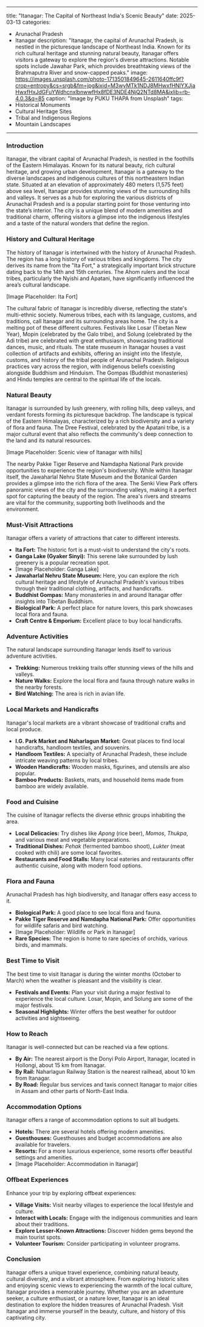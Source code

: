 
---
title: "Itanagar: The Capital of Northeast India's Scenic Beauty"
date: 2025-03-13
categories:
  - Arunachal Pradesh
  - Itanagar
description: "Itanagar, the capital of Arunachal Pradesh, is nestled in the picturesque landscape of Northeast India. Known for its rich cultural heritage and stunning natural beauty, Itanagar offers visitors a gateway to explore the region's diverse attractions. Notable spots include Jawahar Park, which provides breathtaking views of the Brahmaputra River and snow-capped peaks."
image: https://images.unsplash.com/photo-1713501849645-2611640ffc9f?crop=entropy&cs=srgb&fm=jpg&ixid=M3wyMTk1NDJ8MHwxfHNlYXJjaHwxfHxJdGFuYWdhcnxlbnwwfHx8fDE3NDE4NjQ2NTd8MA&ixlib=rb-4.0.3&q=85
caption: "Image by PUKU THAPA from Unsplash"
tags: 
  - Historical Monuments
  - Cultural Heritage Sites
  - Tribal and Indigenous Regions
  - Mountain Landscapes
---


### **Introduction**

Itanagar, the vibrant capital of Arunachal Pradesh, is nestled in the foothills of the Eastern Himalayas. Known for its natural beauty, rich cultural heritage, and growing urban development, Itanagar is a gateway to the diverse landscapes and indigenous cultures of this northeastern Indian state. Situated at an elevation of approximately 480 meters (1,575 feet) above sea level, Itanagar provides stunning views of the surrounding hills and valleys. It serves as a hub for exploring the various districts of Arunachal Pradesh and is a popular starting point for those venturing into the state’s interior. The city is a unique blend of modern amenities and traditional charm, offering visitors a glimpse into the indigenous lifestyles and a taste of the natural wonders that define the region.

### **History and Cultural Heritage**

The history of Itanagar is intertwined with the history of Arunachal Pradesh. The region has a long history of various tribes and kingdoms. The city derives its name from the "Ita Fort," a strategically important brick structure dating back to the 14th and 15th centuries. The Ahom rulers and the local tribes, particularly the Nyishi and Apatani, have significantly influenced the area’s cultural landscape.

[Image Placeholder: Ita Fort]

The cultural fabric of Itanagar is incredibly diverse, reflecting the state's multi-ethnic society. Numerous tribes, each with its language, customs, and traditions, call Itanagar and its surrounding areas home. The city is a melting pot of these different cultures. Festivals like Losar (Tibetan New Year), Mopin (celebrated by the Galo tribe), and Solung (celebrated by the Adi tribe) are celebrated with great enthusiasm, showcasing traditional dances, music, and rituals. The state museum in Itanagar houses a vast collection of artifacts and exhibits, offering an insight into the lifestyle, customs, and history of the tribal people of Arunachal Pradesh. Religious practices vary across the region, with indigenous beliefs coexisting alongside Buddhism and Hinduism. The Gompas (Buddhist monasteries) and Hindu temples are central to the spiritual life of the locals.

### **Natural Beauty**

Itanagar is surrounded by lush greenery, with rolling hills, deep valleys, and verdant forests forming its picturesque backdrop. The landscape is typical of the Eastern Himalayas, characterized by a rich biodiversity and a variety of flora and fauna. The Dree Festival, celebrated by the Apatani tribe, is a major cultural event that also reflects the community's deep connection to the land and its natural resources.

[Image Placeholder: Scenic view of Itanagar with hills]

The nearby Pakke Tiger Reserve and Namdapha National Park provide opportunities to experience the region's biodiversity. While within Itanagar itself, the Jawaharlal Nehru State Museum and the Botanical Garden provides a glimpse into the rich flora of the area. The Senki View Park offers panoramic views of the city and the surrounding valleys, making it a perfect spot for capturing the beauty of the region. The area's rivers and streams are vital for the community, supporting both livelihoods and the environment.

### **Must-Visit Attractions**

Itanagar offers a variety of attractions that cater to different interests.

*   **Ita Fort:** The historic fort is a must-visit to understand the city's roots.
*   **Ganga Lake (Gyaker Sinyi):** This serene lake surrounded by lush greenery is a popular recreation spot.
*   [Image Placeholder: Ganga Lake]
*   **Jawaharlal Nehru State Museum:** Here, you can explore the rich cultural heritage and lifestyle of Arunachal Pradesh's various tribes through their traditional clothing, artifacts, and handicrafts.
*   **Buddhist Gompas:** Many monasteries in and around Itanagar offer insights into Tibetan Buddhism.
*   **Biological Park:** A perfect place for nature lovers, this park showcases local flora and fauna.
*   **Craft Centre & Emporium:** Excellent place to buy local handicrafts.

### **Adventure Activities**

The natural landscape surrounding Itanagar lends itself to various adventure activities.

*   **Trekking:** Numerous trekking trails offer stunning views of the hills and valleys.
*   **Nature Walks:** Explore the local flora and fauna through nature walks in the nearby forests.
*   **Bird Watching:** The area is rich in avian life.

### **Local Markets and Handicrafts**

Itanagar's local markets are a vibrant showcase of traditional crafts and local produce.

*   **I.G. Park Market and Naharlagun Market:** Great places to find local handicrafts, handloom textiles, and souvenirs.
*   **Handloom Textiles:** A specialty of Arunachal Pradesh, these include intricate weaving patterns by local tribes.
*   **Wooden Handicrafts:** Wooden masks, figurines, and utensils are also popular.
*   **Bamboo Products:** Baskets, mats, and household items made from bamboo are widely available.

### **Food and Cuisine**

The cuisine of Itanagar reflects the diverse ethnic groups inhabiting the area.

*   **Local Delicacies:** Try dishes like *Apong* (rice beer), *Momos*, *Thukpa*, and various meat and vegetable preparations.
*   **Traditional Dishes:** *Pehak* (fermented bamboo shoot), *Lukter* (meat cooked with chili) are some local favorites.
*   **Restaurants and Food Stalls:** Many local eateries and restaurants offer authentic cuisine, along with modern food options.

### **Flora and Fauna**

Arunachal Pradesh has high biodiversity, and Itanagar offers easy access to it.

*   **Biological Park:** A good place to see local flora and fauna.
*   **Pakke Tiger Reserve and Namdapha National Park:** Offer opportunities for wildlife safaris and bird watching.
*   [Image Placeholder: Wildlife or Park in Itanagar]
*   **Rare Species:** The region is home to rare species of orchids, various birds, and mammals.

### **Best Time to Visit**

The best time to visit Itanagar is during the winter months (October to March) when the weather is pleasant and the visibility is clear.

*   **Festivals and Events:** Plan your visit during a major festival to experience the local culture. Losar, Mopin, and Solung are some of the major festivals.
*   **Seasonal Highlights:** Winter offers the best weather for outdoor activities and sightseeing.

### **How to Reach**

Itanagar is well-connected but can be reached via a few options.

*   **By Air:** The nearest airport is the Donyi Polo Airport, Itanagar, located in Hollongi, about 15 km from Itanagar.
*   **By Rail:** Naharlagun Railway Station is the nearest railhead, about 10 km from Itanagar.
*   **By Road:** Regular bus services and taxis connect Itanagar to major cities in Assam and other parts of North-East India.

### **Accommodation Options**

Itanagar offers a range of accommodation options to suit all budgets.

*   **Hotels:** There are several hotels offering modern amenities.
*   **Guesthouses:** Guesthouses and budget accommodations are also available for travelers.
*   **Resorts:** For a more luxurious experience, some resorts offer beautiful settings and amenities.
*   [Image Placeholder: Accommodation in Itanagar]

### **Offbeat Experiences**

Enhance your trip by exploring offbeat experiences:

*   **Village Visits:** Visit nearby villages to experience the local lifestyle and culture.
*   **Interact with Locals:** Engage with the indigenous communities and learn about their traditions.
*   **Explore Lesser-Known Attractions:** Discover hidden gems beyond the main tourist spots.
*   **Volunteer Tourism:** Consider participating in volunteer programs.

### **Conclusion**

Itanagar offers a unique travel experience, combining natural beauty, cultural diversity, and a vibrant atmosphere. From exploring historic sites and enjoying scenic views to experiencing the warmth of the local culture, Itanagar provides a memorable journey. Whether you are an adventure seeker, a culture enthusiast, or a nature lover, Itanagar is an ideal destination to explore the hidden treasures of Arunachal Pradesh. Visit Itanagar and immerse yourself in the beauty, culture, and history of this captivating city.



